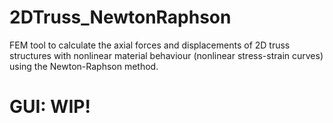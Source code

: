 # 2DTruss_NewtonRaphson
FEM tool to calculate the axial forces and displacements of 2D truss structures with nonlinear material behaviour (nonlinear stress-strain curves) using the Newton-Raphson method.
# GUI: WIP!
